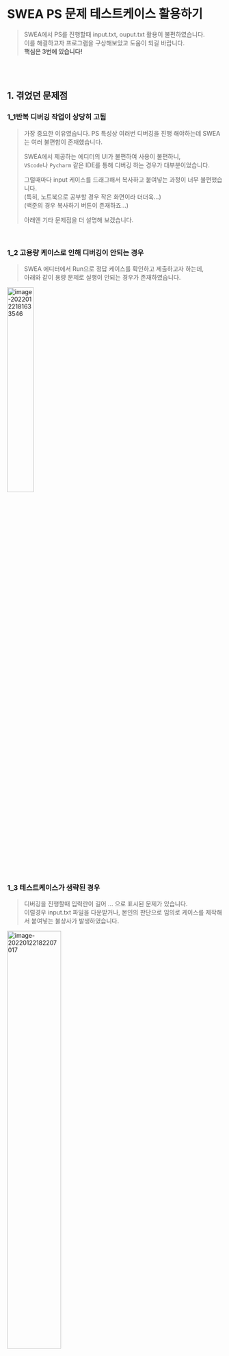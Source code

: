 

# SWEA PS 문제 테스트케이스 활용하기

> SWEA에서 PS를 진행할때 input.txt, ouput.txt 활용이 불편하였습니다.  
> 이를 해결하고자 프로그램을 구상해보았고 도움이 되길 바랍니다.  
> **핵심은 3번에 있습니다!**

  <br />

  <br />

## 1. 겪었던 문제점

### 1_1반복 디버깅 작업이 상당히 고됨

> 가장 중요한 이유였습니다.
> PS 특성상 여러번 디버깅을 진행 해야하는데 SWEA는 여러 불편함이 존재했습니다.
>
> SWEA에서 제공하는 에디터의 UI가 불편하여 사용이 불편하니,   
>`VScode`나 `Pycharm` 같은 IDE를 통해 디버깅 하는 경우가 대부분이었습니다.
> 
>그럴때마다 input 케이스를 드래그해서 복사하고 붙여넣는 과정이 너무 불편했습니다.  
> (특히, 노트북으로 공부할 경우 작은 화면이라 더더욱...)  
>(백준의 경우 복사하기 버튼이 존재하죠...)
> 
>아래엔 기타 문제점을 더 설명해 보겠습니다.

  <br />

### 	1_2 고용량  케이스로 인해 디버깅이 안되는 경우

> SWEA 에디터에서 Run으로 정답 케이스를 확인하고 제출하고자 하는데,  
> 아래와 같이 용량 문제로 실행이 안되는 경우가 존재하였습니다.

<img src="SWEA PS 문제 테스트케이스 활용하기.assets/image-20220122181633546-16428448259491.png" alt="image-20220122181633546" width = "35%" height = "35%" />

  <br />

### 1_3  테스트케이스가 생략된 경우

> 디버깅을 진행할때 입력란이 길어 ... 으로 표시된 문제가 있습니다.  
>이럴경우 input.txt 파일을 다운받거나, 본인의 판단으로 임의로 케이스를 제작해서 붙여넣는 불상사가 발생하였습니다.

<img src="SWEA PS 문제 테스트케이스 활용하기.assets/image-20220122182207017.png" alt="image-20220122182207017" width = "50%" height = "50%" />

  <br />

### 1.4 정답인지 아닌지 콘솔에서 확인이 힘든 경우

> 혹여나 1.2에서 언급한 input.txt를 다운받아 터미널창에 복붙하더라도,  
>너무 많은 입력 란으로 인해 정답확인이 쉽지 않습니다.
> 
>예) #6 10008을 확인하더라도 다른 케이스의 정답을 확인하려면 열심히 드래그해야합니다..ㅜㅠ

<img src="SWEA PS 문제 테스트케이스 활용하기.assets/image-20220122182949931.png" alt="image-20220122182949931" width = "50%" height = "50%"/>

  <br />

  <br />

  <br />

## 2. 해결방안

**크게 해결하고 싶은 부분은 다음 3가지이며 설명드리겠습니다.**

1. **input.txt를 저장하여 복붙없이 바로 디버깅 되도록 할것**
   - 경로 이슈가 있을 수 있으니, **아래에 추가 설명 참고**

> <img src="SWEA PS 문제 테스트케이스 활용하기.assets/image-20220122190044894.png" alt="image-20220122190044894" width = "25%" height = "25%" />

2. **라이브러리화 하여 import하여 편하게 함수로 사용할 수 있을 것**

> ``` python
> from my_package.hjtc import swea_tc
> '''
> your code
> '''
> # print('your_answer') 대신 swea_tc('your_answer') 사용
> swea_tc(f'#{t} {answer}')
> ```
>

3. **정답 유무를 알려줄것**

> ```python
> --- debug terminal ---
> #1 13 -> O
> #2 32 -> O
> #3 54 -> O
> #4 25 -> O
> #5 87 -> O
> #6 14 -> O
> #7 39 -> X, answer: #7 40 -> 틀릴경우 실제 정답값 표시
> #8 26 -> O
> #9 13 -> X, answer: #9 12
> #10 29 -> X, answer: #10 55
> ```

  <br />

  <br />

  <br />

## 3. 해결해보기

> 우선 각자의 개발 환경이 다르다 보니 `절대경로`, `상대경로` 등으로 인한 `문제가 발생`할 수 있습니다.  
> 따라서 제일 간단한 방법부터, 제가 고안한 방법까지 설명드리겠습니다.    

  <br />

### 3_1. 제일 단순한 방법인 input.txt 파일만 읽기

> 우선 input.txt를 본인이 원하는 위치에 다운 받아줍니다.  
>그다음 PS 문제를 풀때 위에 아래 코드 2줄만 넣어주면 됩니다.
> 
>**root는 절대 경로를 불러오길 추천합니다.**  
> **(폴더나, IDE에서 손쉽게 절대경로 복사가 가능할 것입니다.)**
>
> ```python
>import sys
> # root = 저장된 경로
># ex) C:\\Users\\SWEA\testcae\\.py
> sys.stdin = open(root + 'input.txt', 'r')
> 
> '''
> your code
> '''
> ```

> `sys.stdin`을 선언하면 `input.txt`를 읽어와 줍니다.  
>그리고 문제 풀기위해 작성한 `input()` 함수가 `input.txt`를 한줄씩 읽어서 확인을 진행합니다.
> 
>따라서 위에 언급한 `1_4`의  문제는 해결할 수 있습니다!  
> **하지만 정답유무는 눈으로 직접 대조하여 체크해야합니다.**

​    <br />

​    <br />

### 3_2. 라이브러리를 통한 input.txt, output.txt 비교하기

> 해당 과정을 진행하기전에 폴더를 만들어줘야합니다.  
>**폴더 및 코드는 my_package에 다운 받으시면 됩니다.**
> 
>우선 공부하실때 작업하는 폴더가 있으실 거에요.  
> 저같은 경우는 SWEA란 폴더에서 난이도 별로 D1, D2, D3 폴더를 만들어서 내부에 `[문제이름].py` 파일을 제작하여 코딩하고있습니다.
>
> <img src="SWEA PS 문제 테스트케이스 활용하기.assets/image-20220122190044894.png" alt="image-20220122190044894" width = "25%" height = "25%" />

  

  <br />

이를 정리해서 보면 `SWEA 폴더` → `D1, D2, D3`, `D3` → `my_package` → `testcase` 이렇게 경로가 설정됩니다.

> ``` python
>C:.
> ├─SWEA #제일 상위폴더
>├─D1
> ├─D2
>└─D3 #현재 내가 코드짜고있는 폴더
> └─my_package
>     └─testcase
> ```
>
> **즉 `my_package` 폴더를 작업할 폴더인 `D3` 폴더에 생성해야(넣어줘야)합니다.**  
>만약 `D1` 폴더에서 작업하고 있으면, `my_package` 를 D1에 복사해서 넣어주길 바랍니다.
> 
>혹자는 `SWEA`  폴더에 `my_package`를 설치하면 안되냐고 하실 수 있는데, 경로 설정에 어려움이 있으실까봐 그렇습니다.  
> 경로 설정 핸들링이 가능하시면, 코드를 수정해서 변경하셔도 됩니다.

​    <br />

**그다음 `my_package` 내부 `testcase` 폴더에는 `SWEA 문제 페이지`에 존재하는 `input.txt` `output.txt` 를 넣어줍니다.**

> 여기서 여러문제를 풀다가 `input(1).txt` 로 다운받아질 수 있는데, 꼭 **파일명 확인**하시길 바랍니다.
>
> <img src="SWEA PS 문제 테스트케이스 활용하기.assets/image-20220122193905010.png" alt="image-20220122193905010" width = "30%" height = "30%" />
>
> 
>

  <br />

**그다음 `hjtc.py` `my_package` 폴더 안에 저장합니다**. (파일명 바꿔도 상관없습니다.)

> 코드 내용은 아래와 같습니다. (주석첨부)   
>부족한 부분이 많으니 코드내용 읽어보시고 수정하시면 저에게도 알려주세요 :)  
> 
>```python
> # my_package의 폴더의 위치는 현재 작업하고있는 파일 위치와 동일해야함
># SWEA폴더 안에서 .py를 만들어 공부할 경우 SWEA 폴더안에 my_package 폴더가 존재해야함
> import sys
>import os
> 
># my_package 폴더의 절대경로(root_path) 복사
> # > 의문점: 해당 절대경로는 C:\dir1\dir2\ 방식으로 되어있음
># > window환경에선 \ 를 통한 경로는 이스케이프코드(\t)로 인식되지 않을까 걱정
> _root = os.path.dirname(os.path.realpath(__file__))
>
> # `input 케이스 자동 불러오기 기능`
> # root_path를 통해 testcase에 속한 input.txt 오픈
> # 해당 과정을 통해 input.txt의 testcase를 한줄씩 읽어드림
> # 따라서 터미널창에 testcase를 수동으로 복붙할 필요가 없음
> sys.stdin = open(_root + '\\testcase\\input.txt', 'r')
> 
>    # `나의 출력과 정답 출력 비교`
>    # root_path를 통해 testcase에 속한 output.txt 오픈
> # .readlines()를 통해 ouput.txt의 모든 라인을 리스트로 불러옴
># ex) ['#1 13\n', '#2 32\n', '#3 54\n', '#4 25\n']
> _answer_list = open(_root + '\\testcase\\output.txt', 'r').readlines()
>
> # 기존 print() 출력을 swea_tc() 함수로 변경하면 됨
># print(f'#{t} {answer})' -> swea_tc(f'#{t} {answer}')
> def swea_tc(_answer_yours):
>    
>     # _answer_list[0]의 첫번째 값을 불러와 앞뒤에 존재하는 띄어쓰기(\n) 삭제
>    _answer = _answer_list[0].strip()
>     
>    # 정답을 판단하여 출력, 틀린경우 실제 정답값 출력
>     if _answer == _answer_yours:
>        print(f'{_answer_yours} -> O')
>       else:
>        print(f'{_answer_yours} -> X, answer: {_answer}')
>       
>    # 비교가 완료된 answer_list의 값(첫번째줄) 은 삭제
>     _answer_list.pop(0)
>```
> 

  <br />

> 마지막으로 해당 코드를 사용해 봅시다.   
> (예를 들어 표현해 보겠습니다.)
>
> **hjtc라이브러리에서 swea_tc 함수 호출를 진행한 후에**  
> *print() 출력 대신 swea_tc()로 출력하면 됩니다.**  
>
> ```python
> # hjtc라이브러리에서 swea_tc 함수 호출
> from my_package.hjtc import swea_tc
> 
> T = int(input())
> for t in range(1, T+ 1):
> answer = 0
> 
> '''
> your code
> '''
> 
> 	'''정답 출력'''
> 	# 기존에 사용했던 출력 방법
> 	answer_print = f'#{t} {answer}'
> 	print(answer_print)
> 	'''혹은'''
> 	print(f'#{t} {answer}')
> 
>     
> 	# 새롭게 제안하는 방법
> 	swea_tc(answer_print)
> 	'''혹은'''
> 	swea_tc(f'#{t} {answer}')
> ```
>
> 그럼 아래와 같이 콘솔에 출력이 되어 정답유무 및 오답 체크를 진행해 줍니다.  
> (틀렸을 경우 정답을 표시해줍니다.)  
>
> ```python
> ---debug terminal---
> 
> #1 13 -> O
> #2 32 -> O
> #3 54 -> O
> #4 25 -> O
> #5 87 -> O
> #6 14 -> O
> #7 39 -> X, answer: #7 40
> #8 26 -> O
> #9 13 -> X, answer: #9 12
> #10 29 -> X, answer: #10 55
> ```
>
> 모든 내용이 확인되면
>
> SWEA에 제출할땐 `print()` 함수를 기입하여 제출하면 됩니다.
>
> ```python
> from my_package.hjtc import swea_tc # 삭제
> 
> swea_tc(answer) #삭제
> print(answer) # 기입 후 제출
> ```

​    <br />

  <br />

##   끝으로..

> 현재 몇 문제 테스트를 해보았고 문제되는건 없어보입니다.  
>하지만 문제의 양이 방대하고 특이한 input.txt들이 존재하기 때문에 어떻게 에러가 발생할지 모릅니다.  
> 따라서 에러가 발생하면, 문제를 알려주시길 바랍니다.  
>테스트하여 수정해보겠습니다.
> 
>유용하게 사용될지는 의문이지만, 도움이 되길 바랍니다.  
> 긴글 읽어주셔서 감사합니다 🙇‍♂️







